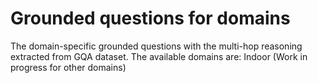 # Grounded questions for domains

The domain-specific grounded questions with the multi-hop reasoning extracted from GQA dataset.
The available domains are: Indoor (Work in progress for other domains)
